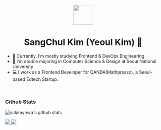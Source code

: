 
<p align="center">
    <img src="https://user-images.githubusercontent.com/30401400/156096984-486f774d-0735-4f8c-8840-7dd55c201634.svg" height="64">
    <h1 align="center">SangChul Kim (Yeoul Kim) 🍪</h1>
</p>

- 📖 Currently, I’m mostly studying Frontend & DevOps Engineering.
- 🏫 I’m double majoring in Computer Science & Design at Seoul National University
- 💻 I work as a Frontend Developer for QANDA(Mathpresso), a Seoul-based Edtech Startup.

<p>&nbsp;</p>

### Github Stats
![sckimynwa's github stats](https://github-readme-stats.vercel.app/api?username=sckimynwa&show_icons=true&theme=dracula)

<p>
  <a href="https://yeoulcoding.tistory.com/" target="_blank">
    <img src="https://img.shields.io/badge/TechBlog-white?style=for-the-badge&logo=Storyblok&logoColor=black"/>
  </a>
  <a href="https://www.linkedin.com/in/sang-chul-kim-a645a5162/" target="_blank">
    <img src="https://img.shields.io/badge/LinkedIn-blue?style=for-the-badge&logo=LinkedIn&logoColor=white"/>
  </a>
</p>
